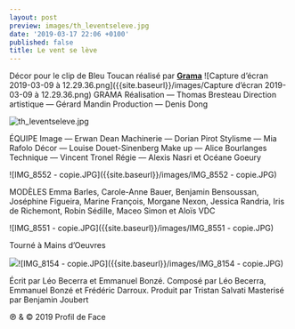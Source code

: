 ```yaml
---
layout: post
preview: images/th_leventseleve.jpg
date: '2019-03-17 22:06 +0100'
published: false
title: Le vent se lève
---
```

Décor pour le clip de Bleu Toucan réalisé par **[Grama](https://grama.tv/)**
![Capture d’écran 2019-03-09 à 12.29.36.png]({{site.baseurl}}/images/Capture d’écran 2019-03-09 à 12.29.36.png)
GRAMA
Réalisation — Thomas Bresteau
Direction artistique — Gérard Mandin
Production — Denis Dong


![th_leventseleve.jpg]({{site.baseurl}}/images/th_leventseleve.jpg)


ÉQUIPE
Image — Erwan Dean
Machinerie — Dorian Pirot
Stylisme — Mia Rafolo
Décor — Louise Douet-Sinenberg
Make up — Alice Bourlanges
Technique — Vincent Tronel
Régie — Alexis Nasri et Océane Goeury


![IMG_8552 - copie.JPG]({{site.baseurl}}/images/IMG_8552 - copie.JPG)


MODÈLES
Emma Barles, Carole-Anne Bauer, Benjamin Bensoussan, Joséphine Figueira, Marine François, Morgane Nexon, Jessica Randria, Iris de Richemont, Robin Sédille, Maceo Simon et Aloïs VDC


![IMG_8551 - copie.JPG]({{site.baseurl}}/images/IMG_8551 - copie.JPG)


Tourné à Mains d’Oeuvres

![]({{site.baseurl}}/images/IMG_8154%20-%20copie.JPG)![IMG_8154 - copie.JPG]({{site.baseurl}}/images/IMG_8154 - copie.JPG)


Écrit par Léo Becerra et Emmanuel Bonzé. Composé par Léo Becerra, Emmanuel Bonzé et Frédéric Darroux. 
Produit par Tristan Salvati
Masterisé par Benjamin Joubert 

℗ & © 2019 Profil de Face

